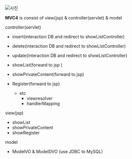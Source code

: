 ![사진](https://user-images.githubusercontent.com/70089259/136155942-47832cf2-d7fc-4ed7-8668-4aab4686b092.png)

**MVC4** is consist of view(jsp) & controller(servlet) & model

controller(servlet)
- insert(interaction DB and redirect to showListController)
- delete(interaction DB and redirect to showListController)
- update(interaction DB and redirect to showListController)
- showList(forward to jsp )
- showPrivateContent(forward to jsp)
- Register(forward to jsp)

    - etc
        - viewresolver
        - handlerMapping

view(jsp)
- showList
- showPrivateContent
- showRegister

model
- ModelVO & ModelDVO (use JDBC to MySQL)
